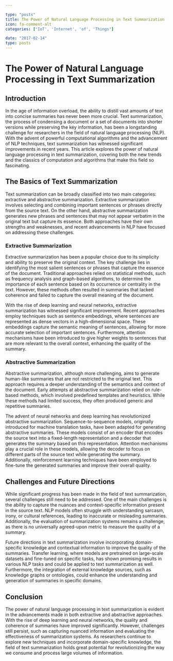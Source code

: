 ```yaml
---

type: "posts"
title: The Power of Natural Language Processing in Text Summarization
icon: fa-comment-alt
categories: ["IoT', 'Internet', 'of', 'Things"]

date: "2017-02-14"
type: posts
---
```





# The Power of Natural Language Processing in Text Summarization

## Introduction
In the age of information overload, the ability to distill vast amounts of text into concise summaries has never been more crucial. Text summarization, the process of condensing a document or a set of documents into shorter versions while preserving the key information, has been a longstanding challenge for researchers in the field of natural language processing (NLP). With the advent of powerful computational algorithms and the advancement of NLP techniques, text summarization has witnessed significant improvements in recent years. This article explores the power of natural language processing in text summarization, covering both the new trends and the classics of computation and algorithms that make this field so fascinating.

## The Basics of Text Summarization
Text summarization can be broadly classified into two main categories: extractive and abstractive summarization. Extractive summarization involves selecting and combining important sentences or phrases directly from the source text. On the other hand, abstractive summarization generates new phrases and sentences that may not appear verbatim in the original text but capture its essence. Both approaches have their own strengths and weaknesses, and recent advancements in NLP have focused on addressing these challenges.

### Extractive Summarization
Extractive summarization has been a popular choice due to its simplicity and ability to preserve the original context. The key challenge lies in identifying the most salient sentences or phrases that capture the essence of the document. Traditional approaches relied on statistical methods, such as frequency analysis and graph-based algorithms, to determine the importance of each sentence based on its occurrence or centrality in the text. However, these methods often resulted in summaries that lacked coherence and failed to capture the overall meaning of the document.

With the rise of deep learning and neural networks, extractive summarization has witnessed significant improvement. Recent approaches employ techniques such as sentence embeddings, where sentences are represented as dense vectors in a high-dimensional space. These embeddings capture the semantic meaning of sentences, allowing for more accurate selection of important sentences. Furthermore, attention mechanisms have been introduced to give higher weights to sentences that are more relevant to the overall context, enhancing the quality of the summary.

### Abstractive Summarization
Abstractive summarization, although more challenging, aims to generate human-like summaries that are not restricted to the original text. This approach requires a deeper understanding of the semantics and context of the document. Early attempts at abstractive summarization relied on rule-based methods, which involved predefined templates and heuristics. While these methods had limited success, they often produced generic and repetitive summaries.

The advent of neural networks and deep learning has revolutionized abstractive summarization. Sequence-to-sequence models, originally introduced for machine translation tasks, have been adapted for generating abstractive summaries. These models consist of an encoder that encodes the source text into a fixed-length representation and a decoder that generates the summary based on this representation. Attention mechanisms play a crucial role in these models, allowing the decoder to focus on different parts of the source text while generating the summary. Additionally, reinforcement learning techniques have been employed to fine-tune the generated summaries and improve their overall quality.

## Challenges and Future Directions
While significant progress has been made in the field of text summarization, several challenges still need to be addressed. One of the main challenges is the ability to capture the nuances and context-specific information present in the source text. NLP models often struggle with understanding sarcasm, irony, or cultural references, leading to inaccurate or misleading summaries. Additionally, the evaluation of summarization systems remains a challenge, as there is no universally agreed-upon metric to measure the quality of a summary.

Future directions in text summarization involve incorporating domain-specific knowledge and contextual information to improve the quality of the summaries. Transfer learning, where models are pretrained on large-scale datasets and fine-tuned on specific tasks, has shown promising results in various NLP tasks and could be applied to text summarization as well. Furthermore, the integration of external knowledge sources, such as knowledge graphs or ontologies, could enhance the understanding and generation of summaries in specific domains.

## Conclusion
The power of natural language processing in text summarization is evident in the advancements made in both extractive and abstractive approaches. With the rise of deep learning and neural networks, the quality and coherence of summaries have improved significantly. However, challenges still persist, such as capturing nuanced information and evaluating the effectiveness of summarization systems. As researchers continue to explore new techniques and incorporate domain-specific knowledge, the field of text summarization holds great potential for revolutionizing the way we consume and process large volumes of information.